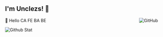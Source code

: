## I'm Unclezs! 👏

<a href="https://github.com/unclezs"><img align="right" alt="GitHub" src="https://img.shields.io/badge/dynamic/json?logo=github&label=GitHub+Followers&labelColor=282c34&color=181717&query=%24.data.totalSubs&url=https%3A%2F%2Fapi.spencerwoo.com%2Fsubstats%2F%3Fsource%3Dgithub%26queryKey%3DUnclezs&longCache=true"/></a>

🐰 Hello CA FE BA BE

![Github Stat](https://github-readme-stats.vercel.app/api?username=unclezs&show_icons=true&theme=tokyonight&hide=contribs,prs)
